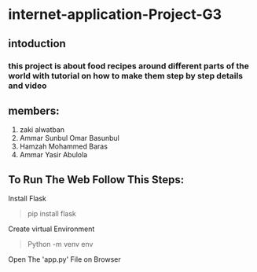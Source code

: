 # internet-application-Project-G3

## intoduction 
### this project is about food recipes around different parts of the world with tutorial on how to make them step by step details and video 

## members:
1.  zaki alwatban
2.  Ammar Sunbul Omar Basunbul
3.  Hamzah Mohammed Baras 
4.  Ammar Yasir Abulola


## To Run The Web Follow This Steps:
Install Flask
> pip install flask

Create virtual Environment
> Python -m venv env

Open The 'app.py' File on Browser
